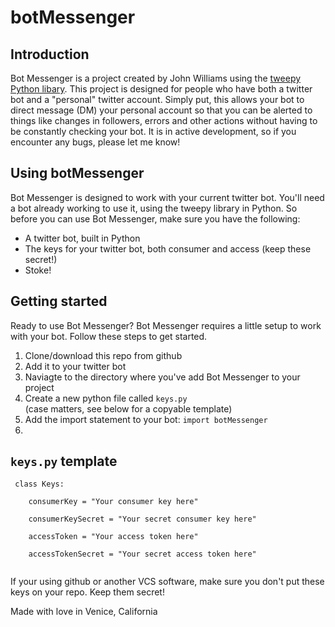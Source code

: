 <!DOCTYPE html>

<h1>botMessenger</h1>

<h2>Introduction</h2>
<p>Bot Messenger is a project created by John Williams using the <a href = "http://www.tweepy.org/"> tweepy Python libary</a>.  This
    project is designed for people who have both a twitter bot and a "personal" twitter account.  Simply put, this allows
    your bot to direct message (DM) your personal account so that you can be alerted to things like changes in followers,
    errors and other actions without having to be constantly checking your bot.  It is in active development, so if you encounter
    any bugs, please let me know!</p>

<h2>Using botMessenger</h2>
<p>Bot Messenger is designed to work with your current twitter bot.  You'll need a bot already working to use it, using the
    tweepy library in Python.  So before you can use Bot Messenger, make sure you have the following:</p>
<ul>
    <li> A twitter bot, built in Python</li>
    <li>The keys for your twitter bot, both consumer and access (keep these secret!)</li>
    <li>Stoke!</li>
</ul>

<h2>Getting started</h2>
<p>Ready to use Bot Messenger?  Bot Messenger requires a little setup to work with your bot.  Follow these steps to get started.</p>
<ol type = 1>
    <li>Clone/download this repo from github</li>
    <li>Add it to your twitter bot</li>
    <li>Naviagte to the directory where you've add Bot Messenger to your project</li>
    <li>Create a new python file called <code>keys.py</code></li> (case matters, see below for a copyable template)
    <li>Add the import statement to your bot:
        <code>import botMessenger</code></li>
    <li></li>
</ol>

<h2><code>keys.py</code> template</h2>
<code> class Keys: <br />
    consumerKey = "Your consumer key here" <br />
    consumerKeySecret = "Your secret consumer key here" <br />
    accessToken = "Your access token here" <br />
    accessTokenSecret = "Your secret access token here" <br />
</code>
<p>If your using github or another VCS software, make sure you don't put these keys on your repo.  Keep them secret!</p>

Made with love in Venice, California